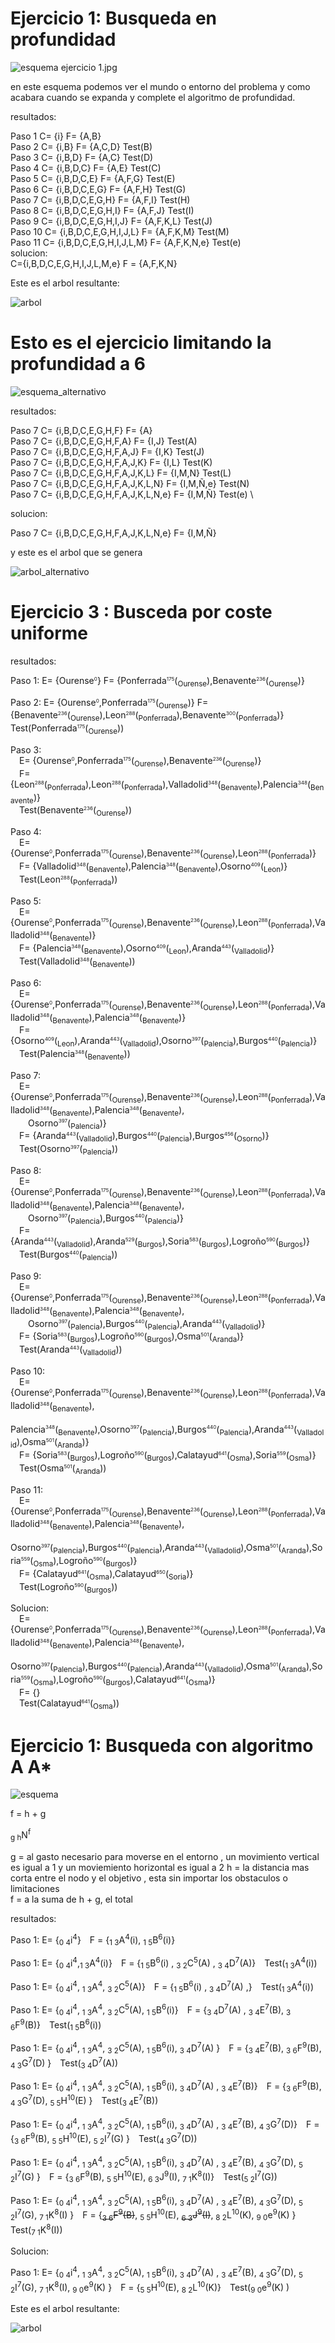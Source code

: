 # Ejercicio 1: Busqueda en profundidad

![esquema ejercicio 1.jpg](https://github.com/PabloRodriguezLomba/Ejercicios_MIA/blob/main/capturas/esquema%20ejercicio%201.jpg)

en este esquema podemos ver el mundo o entorno del problema y como acabara cuando se expanda y complete el algoritmo de profundidad.

resultados:

Paso 1 C= {i} F= {A,B} \
Paso 2 C= {i,B} F= {A,C,D} Test(B) \
Paso 3 C= {i,B,D} F= {A,C} Test(D) \
Paso 4 C= {i,B,D,C} F= {A,E} Test(C) \
Paso 5 C= {i,B,D,C,E} F= {A,F,G} Test(E) \
Paso 6 C= {i,B,D,C,E,G} F= {A,F,H} Test(G) \
Paso 7 C= {i,B,D,C,E,G,H} F= {A,F,I} Test(H) \
Paso 8 C= {i,B,D,C,E,G,H,I} F= {A,F,J} Test(I) \
Paso 9 C= {i,B,D,C,E,G,H,I,J} F= {A,F,K,L} Test(J) \
Paso 10 C= {i,B,D,C,E,G,H,I,J,L} F= {A,F,K,M} Test(M) \
Paso 11 C= {i,B,D,C,E,G,H,I,J,L,M} F= {A,F,K,N,e} Test(e) \
solucion: \
  C={i,B,D,C,E,G,H,I,J,L,M,e} F = {A,F,K,N} 

Este es el arbol resultante:

![arbol](https://github.com/PabloRodriguezLomba/Ejercicios_MIA/blob/main/capturas/arbol_ejercicio_1.jpg)


# Esto es el ejercicio limitando la profundidad a 6

![esquema_alternativo](https://github.com/PabloRodriguezLomba/Ejercicios_MIA/blob/main/capturas/Esquema_alternativo_ejercicio1.jpg)

resultados:

Paso 7 C= {i,B,D,C,E,G,H,F} F= {A} \
Paso 7 C= {i,B,D,C,E,G,H,F,A} F= {I,J} Test(A) \
Paso 7 C= {i,B,D,C,E,G,H,F,A,J} F= {I,K} Test(J) \
Paso 7 C= {i,B,D,C,E,G,H,F,A,J,K} F= {I,L} Test(K) \
Paso 7 C= {i,B,D,C,E,G,H,F,A,J,K,L} F= {I,M,N} Test(L) \
Paso 7 C= {i,B,D,C,E,G,H,F,A,J,K,L,N} F= {I,M,Ñ,e} Test(N) \
Paso 7 C= {i,B,D,C,E,G,H,F,A,J,K,L,N,e} F= {I,M,Ñ} Test(e) \

solucion:

Paso 7 C= {i,B,D,C,E,G,H,F,A,J,K,L,N,e} F= {I,M,Ñ}

y este es el arbol que se genera

![arbol_alternativo](https://github.com/PabloRodriguezLomba/Ejercicios_MIA/blob/main/capturas/Arbol_ejercicio_1_alternativo.jpg)


 # Ejercicio 3 : Busceda por coste uniforme


 resultados:

 Paso 1: E= {Ourense<sub><sup><sup>0</sup></sup></sub>} F= {Ponferrada<sub><sup><sup>175</sup></sup></sub>(<sub>Ourense</sub>),Benavente<sub><sup><sup>236</sup></sup></sub>(<sub>Ourense</sub>)} 
 
 Paso 2: E= {Ourense<sub><sup><sup>0</sup></sup></sub>,Ponferrada<sub><sup><sup>175</sup></sup></sub>(<sub>Ourense</sub>)} F= {Benavente<sub><sup><sup>236</sup></sup></sub>(<sub>Ourense</sub>),Leon<sub><sup><sup>288</sup></sup></sub>(<sub>Ponferrada</sub>),Benavente<sub><sup><sup>300</sup></sup></sub>(<sub>Ponferrada</sub>)} Test(Ponferrada<sub><sup><sup>175</sup></sup></sub>(<sub>Ourense</sub>)) 
 
 Paso 3: \
   &emsp;E= {Ourense<sub><sup><sup>0</sup></sup></sub>,Ponferrada<sub><sup><sup>175</sup></sup></sub>(<sub>Ourense</sub>),Benavente<sub><sup><sup>236</sup></sup></sub>(<sub>Ourense</sub>)} <br /> 
   &emsp;F= {Leon<sub><sup><sup>288</sup></sup></sub>(<sub>Ponferrada</sub>),Leon<sub><sup><sup>288</sup></sup></sub>(<sub>Ponferrada</sub>),Valladolid<sub><sup><sup>348</sup></sup></sub>(<sub>Benavente</sub>),Palencia<sub><sup><sup>348</sup></sup></sub>(<sub>Benavente</sub>)} \
   &emsp;Test(Benavente<sub><sup><sup>236</sup></sup></sub>(<sub>Ourense</sub>))

 Paso 4: \
   &emsp;E= {Ourense<sub><sup><sup>0</sup></sup></sub>,Ponferrada<sub><sup><sup>175</sup></sup></sub>(<sub>Ourense</sub>),Benavente<sub><sup><sup>236</sup></sup></sub>(<sub>Ourense</sub>),Leon<sub><sup><sup>288</sup></sup></sub>(<sub>Ponferrada</sub>)} <br /> 
   &emsp;F= {Valladolid<sub><sup><sup>348</sup></sup></sub>(<sub>Benavente</sub>),Palencia<sub><sup><sup>348</sup></sup></sub>(<sub>Benavente</sub>),Osorno<sub><sup><sup>409</sup></sup></sub>(<sub>Leon</sub>)} \
   &emsp;Test(Leon<sub><sup><sup>288</sup></sup></sub>(<sub>Ponferrada</sub>))

 Paso 5: \
   &emsp;E= {Ourense<sub><sup><sup>0</sup></sup></sub>,Ponferrada<sub><sup><sup>175</sup></sup></sub>(<sub>Ourense</sub>),Benavente<sub><sup><sup>236</sup></sup></sub>(<sub>Ourense</sub>),Leon<sub><sup><sup>288</sup></sup></sub>(<sub>Ponferrada</sub>),Valladolid<sub><sup><sup>348</sup></sup></sub>(<sub>Benavente</sub>)} <br /> 
   &emsp;F= {Palencia<sub><sup><sup>348</sup></sup></sub>(<sub>Benavente</sub>),Osorno<sub><sup><sup>409</sup></sup></sub>(<sub>Leon</sub>),Aranda<sub><sup><sup>443</sup></sup></sub>(<sub>Valladolid</sub>)} \
   &emsp;Test(Valladolid<sub><sup><sup>348</sup></sup></sub>(<sub>Benavente</sub>))
   
 Paso 6: \
   &emsp;E= {Ourense<sub><sup><sup>0</sup></sup></sub>,Ponferrada<sub><sup><sup>175</sup></sup></sub>(<sub>Ourense</sub>),Benavente<sub><sup><sup>236</sup></sup></sub>(<sub>Ourense</sub>),Leon<sub><sup><sup>288</sup></sup></sub>(<sub>Ponferrada</sub>),Valladolid<sub><sup><sup>348</sup></sup></sub>(<sub>Benavente</sub>),Palencia<sub><sup><sup>348</sup></sup></sub>(<sub>Benavente</sub>)} <br /> 
   &emsp;F= {Osorno<sub><sup><sup>409</sup></sup></sub>(<sub>Leon</sub>),Aranda<sub><sup><sup>443</sup></sup></sub>(<sub>Valladolid</sub>),Osorno<sub><sup><sup>397</sup></sup></sub>(<sub>Palencia</sub>),Burgos<sub><sup><sup>440</sup></sup></sub>(<sub>Palencia</sub>)} \
   &emsp;Test(Palencia<sub><sup><sup>348</sup></sup></sub>(<sub>Benavente</sub>))      

 Paso 7: \
   &emsp;E= {Ourense<sub><sup><sup>0</sup></sup></sub>,Ponferrada<sub><sup><sup>175</sup></sup></sub>(<sub>Ourense</sub>),Benavente<sub><sup><sup>236</sup></sup></sub>(<sub>Ourense</sub>),Leon<sub><sup><sup>288</sup></sup></sub>(<sub>Ponferrada</sub>),Valladolid<sub><sup><sup>348</sup></sup></sub>(<sub>Benavente</sub>),Palencia<sub><sup><sup>348</sup></sup></sub>(<sub>Benavente</sub>), <br /> 
   &emsp;&emsp;Osorno<sub><sup><sup>397</sup></sup></sub>(<sub>Palencia</sub>)} <br /> 
   &emsp;F= {Aranda<sub><sup><sup>443</sup></sup></sub>(<sub>Valladolid</sub>),Burgos<sub><sup><sup>440</sup></sup></sub>(<sub>Palencia</sub>),Burgos<sub><sup><sup>456</sup></sup></sub>(<sub>Osorno</sub>)} \
   &emsp;Test(Osorno<sub><sup><sup>397</sup></sup></sub>(<sub>Palencia</sub>))

 Paso 8: \
   &emsp;E= {Ourense<sub><sup><sup>0</sup></sup></sub>,Ponferrada<sub><sup><sup>175</sup></sup></sub>(<sub>Ourense</sub>),Benavente<sub><sup><sup>236</sup></sup></sub>(<sub>Ourense</sub>),Leon<sub><sup><sup>288</sup></sup></sub>(<sub>Ponferrada</sub>),Valladolid<sub><sup><sup>348</sup></sup></sub>(<sub>Benavente</sub>),Palencia<sub><sup><sup>348</sup></sup></sub>(<sub>Benavente</sub>), <br /> 
   &emsp;&emsp;Osorno<sub><sup><sup>397</sup></sup></sub>(<sub>Palencia</sub>),Burgos<sub><sup><sup>440</sup></sup></sub>(<sub>Palencia</sub>)} <br /> 
   &emsp;F= {Aranda<sub><sup><sup>443</sup></sup></sub>(<sub>Valladolid</sub>),Aranda<sub><sup><sup>529</sup></sup></sub>(<sub>Burgos</sub>),Soria<sub><sup><sup>583</sup></sup></sub>(<sub>Burgos</sub>),Logroño<sub><sup><sup>590</sup></sup></sub>(<sub>Burgos</sub>)} \
   &emsp;Test(Burgos<sub><sup><sup>440</sup></sup></sub>(<sub>Palencia</sub>))

 Paso 9: \
   &emsp;E= {Ourense<sub><sup><sup>0</sup></sup></sub>,Ponferrada<sub><sup><sup>175</sup></sup></sub>(<sub>Ourense</sub>),Benavente<sub><sup><sup>236</sup></sup></sub>(<sub>Ourense</sub>),Leon<sub><sup><sup>288</sup></sup></sub>(<sub>Ponferrada</sub>),Valladolid<sub><sup><sup>348</sup></sup></sub>(<sub>Benavente</sub>),Palencia<sub><sup><sup>348</sup></sup></sub>(<sub>Benavente</sub>),  <br /> 
   &emsp;&emsp;Osorno<sub><sup><sup>397</sup></sup></sub>(<sub>Palencia</sub>),Burgos<sub><sup><sup>440</sup></sup></sub>(<sub>Palencia</sub>),Aranda<sub><sup><sup>443</sup></sup></sub>(<sub>Valladolid</sub>)} <br /> 
   &emsp;F= {Soria<sub><sup><sup>583</sup></sup></sub>(<sub>Burgos</sub>),Logroño<sub><sup><sup>590</sup></sup></sub>(<sub>Burgos</sub>),Osma<sub><sup><sup>501</sup></sup></sub>(<sub>Aranda</sub>)} \
   &emsp;Test(Aranda<sub><sup><sup>443</sup></sup></sub>(<sub>Valladolid</sub>))

 Paso 10: \
   &emsp;E= {Ourense<sub><sup><sup>0</sup></sup></sub>,Ponferrada<sub><sup><sup>175</sup></sup></sub>(<sub>Ourense</sub>),Benavente<sub><sup><sup>236</sup></sup></sub>(<sub>Ourense</sub>),Leon<sub><sup><sup>288</sup></sup></sub>(<sub>Ponferrada</sub>),Valladolid<sub><sup><sup>348</sup></sup></sub>(<sub>Benavente</sub>),  <br /> 
   &emsp;&emsp;Palencia<sub><sup><sup>348</sup></sup></sub>(<sub>Benavente</sub>),Osorno<sub><sup><sup>397</sup></sup></sub>(<sub>Palencia</sub>),Burgos<sub><sup><sup>440</sup></sup></sub>(<sub>Palencia</sub>),Aranda<sub><sup><sup>443</sup></sup></sub>(<sub>Valladolid</sub>),Osma<sub><sup><sup>501</sup></sup></sub>(<sub>Aranda</sub>)} <br /> 
   &emsp;F= {Soria<sub><sup><sup>583</sup></sup></sub>(<sub>Burgos</sub>),Logroño<sub><sup><sup>590</sup></sup></sub>(<sub>Burgos</sub>),Calatayud<sub><sup><sup>641</sup></sup></sub>(<sub>Osma</sub>),Soria<sub><sup><sup>559</sup></sup></sub>(<sub>Osma</sub>)} \
   &emsp;Test(Osma<sub><sup><sup>501</sup></sup></sub>(<sub>Aranda</sub>)) 

 Paso 11: \
   &emsp;E= {Ourense<sub><sup><sup>0</sup></sup></sub>,Ponferrada<sub><sup><sup>175</sup></sup></sub>(<sub>Ourense</sub>),Benavente<sub><sup><sup>236</sup></sup></sub>(<sub>Ourense</sub>),Leon<sub><sup><sup>288</sup></sup></sub>(<sub>Ponferrada</sub>),Valladolid<sub><sup><sup>348</sup></sup></sub>(<sub>Benavente</sub>),Palencia<sub><sup><sup>348</sup></sup></sub>(<sub>Benavente</sub>), <br /> 
   &emsp;&emsp;Osorno<sub><sup><sup>397</sup></sup></sub>(<sub>Palencia</sub>),Burgos<sub><sup><sup>440</sup></sup></sub>(<sub>Palencia</sub>),Aranda<sub><sup><sup>443</sup></sup></sub>(<sub>Valladolid</sub>),Osma<sub><sup><sup>501</sup></sup></sub>(<sub>Aranda</sub>),Soria<sub><sup><sup>559</sup></sup></sub>(<sub>Osma</sub>),Logroño<sub><sup><sup>590</sup></sup></sub>(<sub>Burgos</sub>)} <br /> 
   &emsp;F= {Calatayud<sub><sup><sup>641</sup></sup></sub>(<sub>Osma</sub>),Calatayud<sub><sup><sup>650</sup></sup></sub>(<sub>Soria</sub>)} \
   &emsp;Test(Logroño<sub><sup><sup>590</sup></sup></sub>(<sub>Burgos</sub>)) 

 Solucion: \
   &emsp;E={Ourense<sub><sup><sup>0</sup></sup></sub>,Ponferrada<sub><sup><sup>175</sup></sup></sub>(<sub>Ourense</sub>),Benavente<sub><sup><sup>236</sup></sup></sub>(<sub>Ourense</sub>),Leon<sub><sup><sup>288</sup></sup></sub>(<sub>Ponferrada</sub>),Valladolid<sub><sup><sup>348</sup></sup></sub>(<sub>Benavente</sub>),Palencia<sub><sup><sup>348</sup></sup></sub>(<sub>Benavente</sub>), <br /> 
   &emsp;&emsp;Osorno<sub><sup><sup>397</sup></sup></sub>(<sub>Palencia</sub>),Burgos<sub><sup><sup>440</sup></sup></sub>(<sub>Palencia</sub>),Aranda<sub><sup><sup>443</sup></sup></sub>(<sub>Valladolid</sub>),Osma<sub><sup><sup>501</sup></sup></sub>(<sub>Aranda</sub>),Soria<sub><sup><sup>559</sup></sup></sub>(<sub>Osma</sub>),Logroño<sub><sup><sup>590</sup></sup></sub>(<sub>Burgos</sub>),Calatayud<sub><sup><sup>641</sup></sup></sub>(<sub>Osma</sub>)} <br /> 
   &emsp;F= {} \
   &emsp;Test(Calatayud<sub><sup><sup>641</sup></sup></sub>(<sub>Osma</sub>))


# Ejercicio 1: Busqueda con algoritmo A A*


![esquema](https://github.com/PabloRodriguezLomba/Ejercicios_MIA/blob/main/capturas/esquema_ejercicio_A.jpg)

 f = h + g 

<sub>g h</sub>N<sup>f</sup>   

g = al gasto necesario para moverse en el entorno , un movimiento vertical es igual a 1 y un moviemiento horizontal es igual a 2
h = la distancia mas corta entre el nodo y el objetivo , esta sin importar los obstaculos o limitaciones <br />
f = a la suma de h + g, el total

resultados:

Paso 1: E= {<sub>0 4</sub>i<sup>4</sup>}&emsp;F = {<sub>1 3</sub>A<sup>4</sup>(i), <sub>1 5</sub>B<sup>6</sup>(i)}

Paso 1: E= {<sub>0 4</sub>i<sup>4</sup>,<sub>1 3</sub>A<sup>4</sup>(i)}&emsp;F = {<sub>1 5</sub>B<sup>6</sup>(i) , <sub>3 2</sub>C<sup>5</sup>(A) , <sub>3 4</sub>D<sup>7</sup>(A)}&emsp;Test(<sub>1 3</sub>A<sup>4</sup>(i))

Paso 1: E= {<sub>0 4</sub>i<sup>4</sup>, <sub>1 3</sub>A<sup>4</sup>, <sub>3 2</sub>C<sup>5</sup>(A)}&emsp;F = {<sub>1 5</sub>B<sup>6</sup>(i) , <sub>3 4</sub>D<sup>7</sup>(A) ,}&emsp;Test(<sub>1 3</sub>A<sup>4</sup>(i))

Paso 1: E= {<sub>0 4</sub>i<sup>4</sup>, <sub>1 3</sub>A<sup>4</sup>, <sub>3 2</sub>C<sup>5</sup>(A), <sub>1 5</sub>B<sup>6</sup>(i)}&emsp;F = {<sub>3 4</sub>D<sup>7</sup>(A) , <sub>3 4</sub>E<sup>7</sup>(B), <sub>3 6</sub>F<sup>9</sup>(B)}&emsp;Test(<sub>1 5</sub>B<sup>6</sup>(i))

Paso 1: E= {<sub>0 4</sub>i<sup>4</sup>, <sub>1 3</sub>A<sup>4</sup>, <sub>3 2</sub>C<sup>5</sup>(A), <sub>1 5</sub>B<sup>6</sup>(i), <sub>3 4</sub>D<sup>7</sup>(A) }&emsp;F = {<sub>3 4</sub>E<sup>7</sup>(B), <sub>3 6</sub>F<sup>9</sup>(B), <sub>4 3</sub>G<sup>7</sup>(D) }&emsp;Test(<sub>3 4</sub>D<sup>7</sup>(A))

Paso 1: E= {<sub>0 4</sub>i<sup>4</sup>, <sub>1 3</sub>A<sup>4</sup>, <sub>3 2</sub>C<sup>5</sup>(A), <sub>1 5</sub>B<sup>6</sup>(i), <sub>3 4</sub>D<sup>7</sup>(A) , <sub>3 4</sub>E<sup>7</sup>(B)}&emsp;F = {<sub>3 6</sub>F<sup>9</sup>(B), <sub>4 3</sub>G<sup>7</sup>(D), <sub>5 5</sub>H<sup>10</sup>(E) }&emsp;Test(<sub>3 4</sub>E<sup>7</sup>(B))

Paso 1: E= {<sub>0 4</sub>i<sup>4</sup>, <sub>1 3</sub>A<sup>4</sup>, <sub>3 2</sub>C<sup>5</sup>(A), <sub>1 5</sub>B<sup>6</sup>(i), <sub>3 4</sub>D<sup>7</sup>(A) , <sub>3 4</sub>E<sup>7</sup>(B), <sub>4 3</sub>G<sup>7</sup>(D)}&emsp;F = {<sub>3 6</sub>F<sup>9</sup>(B), <sub>5 5</sub>H<sup>10</sup>(E), <sub>5 2</sub>I<sup>7</sup>(G) }&emsp;Test(<sub>4 3</sub>G<sup>7</sup>(D))

Paso 1: E= {<sub>0 4</sub>i<sup>4</sup>, <sub>1 3</sub>A<sup>4</sup>, <sub>3 2</sub>C<sup>5</sup>(A), <sub>1 5</sub>B<sup>6</sup>(i), <sub>3 4</sub>D<sup>7</sup>(A) , <sub>3 4</sub>E<sup>7</sup>(B), <sub>4 3</sub>G<sup>7</sup>(D), <sub>5 2</sub>I<sup>7</sup>(G) }&emsp;F = {<sub>3 6</sub>F<sup>9</sup>(B), <sub>5 5</sub>H<sup>10</sup>(E), <sub>6 3</sub>J<sup>9</sup>(I), <sub>7 1</sub>K<sup>8</sup>(I)}&emsp;Test(<sub>5 2</sub>I<sup>7</sup>(G))

Paso 1: E= {<sub>0 4</sub>i<sup>4</sup>, <sub>1 3</sub>A<sup>4</sup>, <sub>3 2</sub>C<sup>5</sup>(A), <sub>1 5</sub>B<sup>6</sup>(i), <sub>3 4</sub>D<sup>7</sup>(A) , <sub>3 4</sub>E<sup>7</sup>(B), <sub>4 3</sub>G<sup>7</sup>(D), <sub>5 2</sub>I<sup>7</sup>(G), <sub>7 1</sub>K<sup>8</sup>(I) }&emsp;F = {~~<sub>3 6</sub>F<sup>9</sup>(B)~~, <sub>5 5</sub>H<sup>10</sup>(E), ~~<sub>6 3</sub>J<sup>9</sup>(I)~~, <sub>8 2</sub>L<sup>10</sup>(K), <sub>9 0</sub>e<sup>9</sup>(K) }&emsp;Test(<sub>7 1</sub>K<sup>8</sup>(I))

Solucion:


Paso 1: E= {<sub>0 4</sub>i<sup>4</sup>, <sub>1 3</sub>A<sup>4</sup>, <sub>3 2</sub>C<sup>5</sup>(A), <sub>1 5</sub>B<sup>6</sup>(i), <sub>3 4</sub>D<sup>7</sup>(A) , <sub>3 4</sub>E<sup>7</sup>(B), <sub>4 3</sub>G<sup>7</sup>(D), <sub>5 2</sub>I<sup>7</sup>(G), <sub>7 1</sub>K<sup>8</sup>(I), <sub>9 0</sub>e<sup>9</sup>(K)  }&emsp;F = {<sub>5 5</sub>H<sup>10</sup>(E), <sub>8 2</sub>L<sup>10</sup>(K)}&emsp;Test(<sub>9 0</sub>e<sup>9</sup>(K) )

Este es el arbol resultante:

![arbol](https://github.com/PabloRodriguezLomba/Ejercicios_MIA/blob/main/capturas/Arbol%20de%20ejercicio%201%20mediante%20A.jpg)
